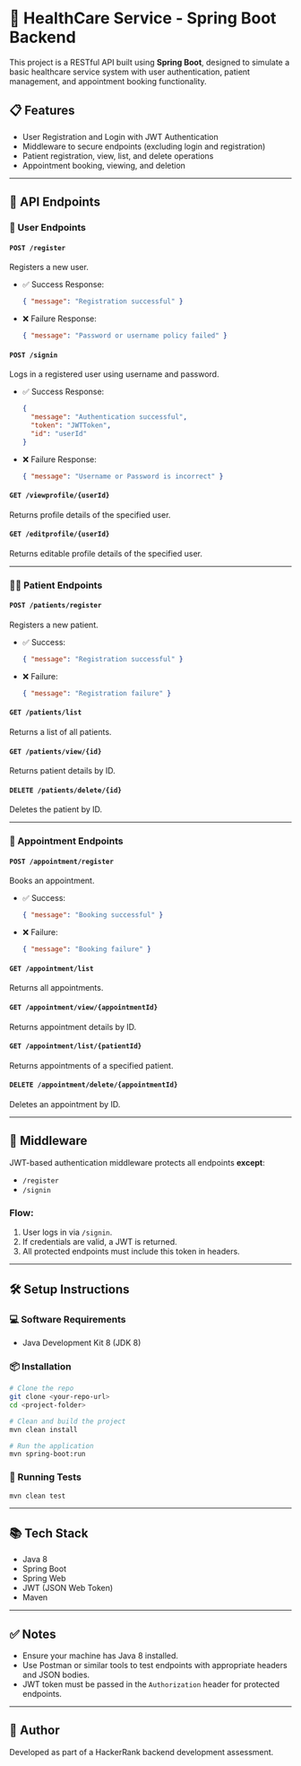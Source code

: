 
# 🏥 HealthCare Service - Spring Boot Backend

This project is a RESTful API built using **Spring Boot**, designed to simulate a basic healthcare service system with user authentication, patient management, and appointment booking functionality.

## 📋 Features

- User Registration and Login with JWT Authentication
- Middleware to secure endpoints (excluding login and registration)
- Patient registration, view, list, and delete operations
- Appointment booking, viewing, and deletion

---

## 🚀 API Endpoints

### 👤 User Endpoints

#### `POST /register`
Registers a new user.
- ✅ Success Response:
  ```json
  { "message": "Registration successful" }
  ```
- ❌ Failure Response:
  ```json
  { "message": "Password or username policy failed" }
  ```

#### `POST /signin`
Logs in a registered user using username and password.
- ✅ Success Response:
  ```json
  {
    "message": "Authentication successful",
    "token": "JWTToken",
    "id": "userId"
  }
  ```
- ❌ Failure Response:
  ```json
  { "message": "Username or Password is incorrect" }
  ```

#### `GET /viewprofile/{userId}`
Returns profile details of the specified user.

#### `GET /editprofile/{userId}`
Returns editable profile details of the specified user.

---

### 🧑‍⚕️ Patient Endpoints

#### `POST /patients/register`
Registers a new patient.
- ✅ Success:
  ```json
  { "message": "Registration successful" }
  ```
- ❌ Failure:
  ```json
  { "message": "Registration failure" }
  ```

#### `GET /patients/list`
Returns a list of all patients.

#### `GET /patients/view/{id}`
Returns patient details by ID.

#### `DELETE /patients/delete/{id}`
Deletes the patient by ID.

---

### 📅 Appointment Endpoints

#### `POST /appointment/register`
Books an appointment.
- ✅ Success:
  ```json
  { "message": "Booking successful" }
  ```
- ❌ Failure:
  ```json
  { "message": "Booking failure" }
  ```

#### `GET /appointment/list`
Returns all appointments.

#### `GET /appointment/view/{appointmentId}`
Returns appointment details by ID.

#### `GET /appointment/list/{patientId}`
Returns appointments of a specified patient.

#### `DELETE /appointment/delete/{appointmentId}`
Deletes an appointment by ID.

---

## 🔐 Middleware

JWT-based authentication middleware protects all endpoints **except**:
- `/register`
- `/signin`

### Flow:
1. User logs in via `/signin`.
2. If credentials are valid, a JWT is returned.
3. All protected endpoints must include this token in headers.

---

## 🛠️ Setup Instructions

### 💻 Software Requirements
- Java Development Kit 8 (JDK 8)

### 📦 Installation

```bash
# Clone the repo
git clone <your-repo-url>
cd <project-folder>

# Clean and build the project
mvn clean install

# Run the application
mvn spring-boot:run
```

### 🧪 Running Tests

```bash
mvn clean test
```

---

## 📚 Tech Stack

- Java 8
- Spring Boot
- Spring Web
- JWT (JSON Web Token)
- Maven

---

## ✅ Notes

- Ensure your machine has Java 8 installed.
- Use Postman or similar tools to test endpoints with appropriate headers and JSON bodies.
- JWT token must be passed in the `Authorization` header for protected endpoints.

---

## 📌 Author

Developed as part of a HackerRank backend development assessment.
